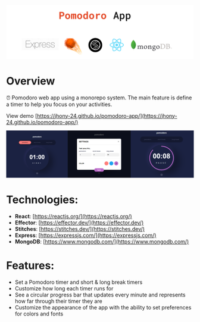 
<p align="center">
    <img src="./assets/technologies.png" alt="technologies pomodoro app" />
</p>

# Overview
⏰ Pomodoro web app using a monorepo system. The main feature is define a timer to help you focus on your activities.

View demo [https://jhony-24.github.io/pomodoro-app/](https://jhony-24.github.io/pomodoro-app/)

<img src="./assets/preview.png" alt="preview application" />

# Technologies:
* **React**: [https://reactjs.org/](https://reactjs.org/)
* **Effector**: [https://effector.dev/](https://effector.dev/)
* **Stitches**: [https://stitches.dev/](https://stitches.dev/)
* **Express**: [https://expressjs.com/](https://expressjs.com/)
* **MongoDB**: [https://www.mongodb.com/](https://www.mongodb.com/)

# Features:
* Set a Pomodoro timer and short & long break timers
* Customize how long each timer runs for
* See a circular progress bar that updates every minute and represents how far through their timer they are
* Customize the appearance of the app with the ability to set preferences for colors and fonts
